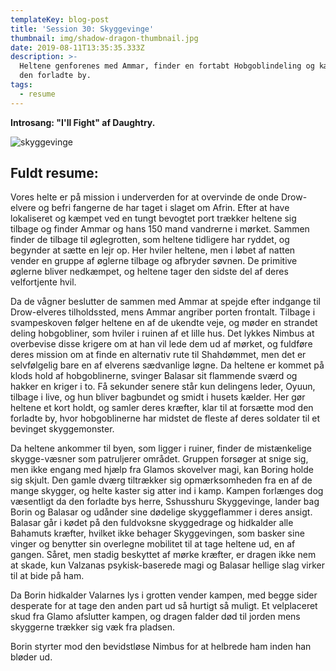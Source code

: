 ```yaml
---
templateKey: blog-post
title: 'Session 30: Skyggevinge'
thumbnail: img/shadow-dragon-thumbnail.jpg
date: 2019-08-11T13:35:35.333Z
description: >-
  Heltene genforenes med Ammar, finder en fortabt Hobgoblindeling og kæmper i
  den forladte by.
tags:
  - resume
---
```

**Introsang: "I'll Fight" af Daughtry.**

![skyggevinge](/img/shadow-dragon.jpg)

## Fuldt resume:

Vores helte er på mission i underverden for at overvinde de onde Drow-elvere og befri fangerne de har taget i slaget om Afrin. Efter at have lokaliseret og kæmpet ved en tungt bevogtet port trækker heltene sig tilbage og finder Ammar og hans 150 mand vandrerne i mørket. Sammen finder de tilbage til øglegrotten, som heltene tidligere har ryddet, og begynder at sætte en lejr op. Her hviler heltene, men i løbet af natten vender en gruppe af øglerne tilbage og afbryder søvnen. De primitive øglerne bliver nedkæmpet, og heltene tager den sidste del af deres velfortjente hvil.

Da de vågner beslutter de sammen med Ammar at spejde efter indgange til Drow-elveres tilholdssted, mens Ammar angriber porten frontalt. Tilbage i svampeskoven følger heltene en af de ukendte veje, og møder en strandet deling hobgobliner, som hviler i ruinen af et lille hus. Det lykkes Nimbus at overbevise disse krigere om at han vil lede dem ud af mørket, og fuldføre deres mission om at finde en alternativ rute til Shahdømmet, men det er selvfølgelig bare en af elverens sædvanlige løgne. Da heltene er kommet på klods hold af hobgoblinerne, svinger Balasar sit flammende sværd og hakker en kriger i to. Få sekunder senere står kun delingens leder, Oyuun, tilbage i live, og hun bliver bagbundet og smidt i husets kælder. Her gør heltene et kort holdt, og samler deres kræfter, klar til at forsætte mod den forladte by, hvor hobgoblinerne har midstet de fleste af deres soldater til et bevinget skyggemonster.

Da heltene ankommer til byen, som ligger i ruiner, finder de mistænkelige skygge-væsner som patruljerer området. Gruppen forsøger at snige sig, men ikke engang med hjælp fra Glamos skovelver magi, kan Boring holde sig skjult. Den gamle dværg tiltrækker sig opmærksomheden fra en af de mange skygger, og helte kaster sig atter ind i kamp. Kampen forlænges dog væsentligt da den forladte bys herre, Sshusshuru Skyggevinge, lander bag Borin og Balasar og udånder sine dødelige skyggeflammer i deres ansigt. Balasar går i kødet på den fuldvoksne skyggedrage og hidkalder alle Bahamuts kræfter, hvilket ikke behager Skyggevingen, som basker sine vinger og benytter sin overlegne mobilitet til at tage heltene ud, en af gangen. Såret, men stadig beskyttet af mørke kræfter, er dragen ikke nem at skade, kun Valzanas psykisk-baserede magi og Balasar hellige slag virker til at bide på ham.

Da Borin hidkalder Valarnes lys i grotten vender kampen, med begge sider desperate for at tage den anden part ud så hurtigt så muligt. Et velplaceret skud fra Glamo afslutter kampen, og dragen falder død til jorden mens skyggerne trækker sig væk fra pladsen.

Borin styrter mod den bevidstløse Nimbus for at helbrede ham inden han bløder ud.
